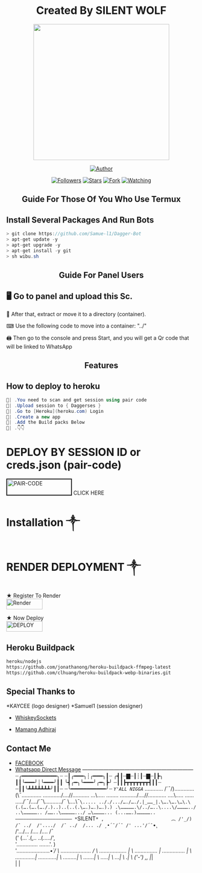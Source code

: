 <h1 align="center"> Created By SILENT WOLF </h1>

<p align="center">
<img src="https://telegra.ph/file/1ec8079ebbfc42d6b5294.jpg" width="360" height="360"/>
</p>

<p align="center">
<a href="Https://wa.me/2348168855791"><img title="Author" src="https://img.shields.io/badge/WHATSAPP?style=for-the-badge&logo=whatsapp"></a>
<p/>
<p align="center">
<a href="https://github.com/Silent042?tab=followers"><img title="Followers" src="https://img.shields.io/github/followers/zetsubococaebom?label=Followers&style=social"></a>
<a href="https://github.com/Silent042/Dagger-Bot/stargazers/"><img title="Stars" src="https://img.shields.io/github/stars/Samue-l1/Dagger-Bot?&style=social"></a>
<a href="https://github.com/Silent042/Dagger-Bot/network/members"><img title="Fork" src="https://img.shields.io/github/forks/zetsubococaebom/Zetsubo-Md?style=social"></a>
<a href="https://github.com/Silent042/Dagger-Bot/watchers"><img title="Watching" src="https://img.shields.io/github/watchers/zetsubococaebom/Zetsubo-Md?label=Watching&style=social"></a>
</p>
</a>
</p>  
<h2 align="center">Guide For Those Of You Who Use Termux</h2>

## Install Several Packages And Run Bots

```csharp
> git clone https://github.com/Samue-l1/Dagger-Bot
> apt-get update -y
> apt-get upgrade -y
> apt-get install -y git
> sh wibu.sh
````

<h2 align="center">Guide For Panel Users</h2>

## 🖥 Go to panel and upload this Sc.

 📝 After that, extract or move it to a directory (container).

 ⌨ Use the following code to move into a container: "../"

 🖨 Then go to the console and press Start, and you will get a Qr code that will be linked to WhatsApp

<h2 align="center">Features</h2>

## How to deploy to heroku

```csharp
🦠| .You need to scan and get session using pair code
🦠| .Upload session to { Daggerses }
🦠| .Go to [Heroku](heroku.com) Login 
🦠| .Create a new app
🦠| .Add the Build packs Below 
🦠| .👇👇
```

# DEPLOY BY SESSION ID or creds.json (pair-code)


<a href="https://replit.com/@okoyee2004/Classic-Pairing-12#main.sh"><img src="https://i.ibb.co/5BGSVZw/pair-code-btn-zusyco.png" alt="PAIR-CODE" border="2" width="170" height="41" ></a> CLICK HERE 


# Installation ༒


# RENDER DEPLOYMENT ༒
  
★ Register To Render 
    <br>
<a href='https://dashboard.render.com/register' target="_blank"><img alt='Render' src='https://img.shields.io/badge/CREATE-h?color=black&style=for-the-badge&logo=render' width="96.35" height="28"/></a></p>

★ Now Deploy
    <br>
<a href='https://dashboard.render.com/select-repo?type=web' target="_blank"><img alt='DEPLOY' src='https://img.shields.io/badge/DEPLOY -h?color=black&style=for-the-badge&logo=render' width="96.35" height="28"/></a></p>
## Heroku Buildpack
```bash
heroku/nodejs
https://github.com/jonathanong/heroku-buildpack-ffmpeg-latest
https://github.com/clhuang/heroku-buildpack-webp-binaries.git
```





## Special Thanks to
*KAYCEE (logo designer)
*Samuel1 (session designer)

* [WhiskeySockets](https://github.com/WhiskeySockets)

* [Mamang Adhiraj](https://github.com/adiwajshing)


## Contact Me
  
* [FACEBOOK](https://www.facebook.com/profile.php?id=100089667022538)
* [Whatsapp Direct Message](https://Wa.me/2348168855791?text=Boss%20SILENTＳ%20my%20name%20is___%20and%20I've%20saved%20your%20contact%20you%20should%20please%20save%20mine%20too%20%20✅)
—————————————————————
┈╭━━━━━━━━━━━╮┈ ┈┃╭━━━╮┊╭━━━╮┃┈ ╭┫┃┈▇┈┃┊┃┈▇┈┃┣╮ ┃┃╰━━━╯┊╰━━━╯┃┃ ╰┫╭━╮╰━━━╯╭━╮┣╯ ┈┃┃┣┳┳┳┳┳┳┳┫┃┃┈ ┈┃┃╰┻┻┻┻┻┻┻╯┃┃┈ ┈╰━━━━━━━━━━━╯┈
*`Y'ALL NIGGA`*
.……..… /´¯/)………....(\¯\.............
……….../….//……….. …\\….\. ........
………../….//………… ….\\….\. ......
…../´¯/…./´¯\………../¯ \….\¯`\.....
.././.../…./…./.|_……_|.\….\….\…\.\
(.(….(….(…./.)..)..(..(.\….)….)….).)
.\…………….\/../…..\....\/…………../
..\…………….. /……..\…………….../
…\…………... (...…….)……………..
—————————————————————
      *`SILENT`*
  ,                         ︵
                        /'_/) 
                      /¯ ../ 
                    /'..../ 
                  /¯ ../ 
                /... ./
   ¸•´¯/´¯ /' ...'/´¯`•¸  
 /'.../... /.... /.... /¯\
('  (...´.(,.. ..(...../',    \
 \'.............. .......\'.    )      
   \'....................._.•´/
     \ ....................  /
       \ .................. |
         \  ............... |
           \............... |
             \ .............|
               \............|
                 \ .........|
                   \ .......|
                     \ .....|
                       \ ...|
                         \ .|
                           \\
                              \('-') 
   ,,                            |_|\
                                 | |
